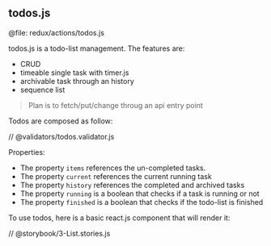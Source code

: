 todos.js
---

@file: redux/actions/todos.js

todos.js is a todo-list management. The features are:
-   CRUD
-   timeable single task with timer.js
-   archivable task through an history
-   sequence list

> Plan is to fetch/put/change throug an api entry point

Todos are composed as follow:

// @validators/todos.validator.js

Properties:

-   The property ``items`` references the un-completed tasks.
-   The property ``current`` references the current running task
-   The property ``history`` references the completed and archived tasks
-   The property ``running`` is a boolean that checks if a task is running or not
-   The property ``finished`` is a boolean that checks if the todo-list is finished

To use todos, here is a basic react.js component that will render it:

// @storybook/3-List.stories.js 
